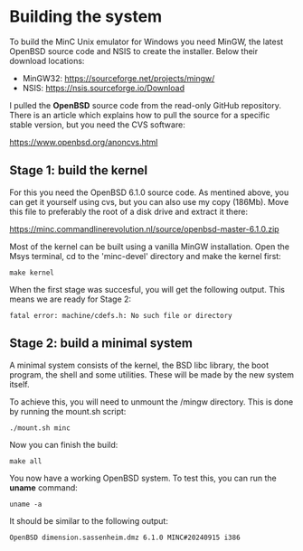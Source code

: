 # Building the system

To build the MinC Unix emulator for Windows you need MinGW, 
the latest OpenBSD source code and NSIS to create the installer. 
Below their download locations:

* MinGW32: https://sourceforge.net/projects/mingw/
* NSIS: https://nsis.sourceforge.io/Download

I pulled the **OpenBSD** source code from the read-only GitHub 
repository. There is an article which explains how to pull the 
source for a specific stable version, but you need 
the CVS software:

https://www.openbsd.org/anoncvs.html

## Stage 1: build the kernel

For this you need the OpenBSD 6.1.0 source code. As mentined 
above, you can get it yourself using cvs, but you can also use 
my copy (186Mb). Move this file to preferably the root of a disk 
drive and extract it there:

https://minc.commandlinerevolution.nl/source/openbsd-master-6.1.0.zip

Most of the kernel can be built using a vanilla MinGW installation. 
Open the Msys terminal, cd to the 'minc-devel' directory and make 
the kernel first:

	make kernel

When the first stage was succesful, you will get the following 
output. This means we are ready for Stage 2:

	fatal error: machine/cdefs.h: No such file or directory

## Stage 2: build a minimal system

A minimal system consists of the kernel, the BSD libc library, the 
boot program, the shell and some utilities. These will be made by 
the new system itself.

To achieve this, you will need to unmount the /mingw directory. This is 
done by running the mount.sh script:

	./mount.sh minc

Now you can finish the build:

	make all

You now have a working OpenBSD system. To test this, you can run 
the **uname** command:

	uname -a

It should be similar to the following output:

	OpenBSD dimension.sassenheim.dmz 6.1.0 MINC#20240915 i386
